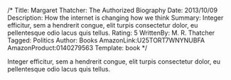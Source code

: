 /*
Title: Margaret Thatcher: The Authorized Biography
Date: 2013/10/09
Description: How the internet is changing how we think
Summary: Integer efficitur, sem a hendrerit congue, elit turpis consectetur dolor, eu pellentesque odio lacus quis tellus.
Rating: 5
WrittenBy: M. R. Thatcher
Tagged: Politics
Author: Books
AmazonLink:U25TORT7WNYNUBFA
AmazonProduct:0140279563
Template: book
*/

Integer efficitur, sem a hendrerit congue, elit turpis consectetur dolor, eu pellentesque odio lacus quis tellus.